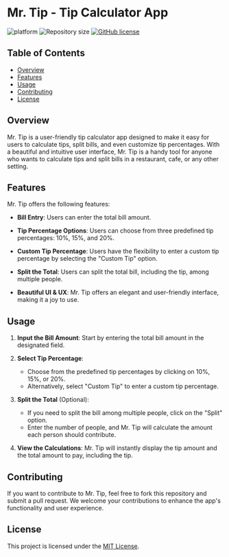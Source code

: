 # Mr. Tip - Tip Calculator App
![platform](https://img.shields.io/badge/platform-iOS-orange)
![Repository size](https://img.shields.io/github/repo-size/csprasad/Mr-Tip)
[![GitHub license](https://img.shields.io/badge/License-MIT-orange.svg)](LICENSE)

## Table of Contents
- [Overview](#overview)
- [Features](#features)
- [Usage](#usage)
- [Contributing](#contributing)
- [License](#license)

## Overview

Mr. Tip is a user-friendly tip calculator app designed to make it easy for users to calculate tips, split bills, and even customize tip percentages. With a beautiful and intuitive user interface, Mr. Tip is a handy tool for anyone who wants to calculate tips and split bills in a restaurant, cafe, or any other setting.

## Features

Mr. Tip offers the following features:

- **Bill Entry**: Users can enter the total bill amount.

- **Tip Percentage Options**: Users can choose from three predefined tip percentages: 10%, 15%, and 20%.

- **Custom Tip Percentage**: Users have the flexibility to enter a custom tip percentage by selecting the "Custom Tip" option.

- **Split the Total**: Users can split the total bill, including the tip, among multiple people.

- **Beautiful UI & UX**: Mr. Tip offers an elegant and user-friendly interface, making it a joy to use.


## Usage

1. **Input the Bill Amount**: Start by entering the total bill amount in the designated field.

2. **Select Tip Percentage**:
   - Choose from the predefined tip percentages by clicking on 10%, 15%, or 20%.
   - Alternatively, select "Custom Tip" to enter a custom tip percentage.

3. **Split the Total** (Optional):
   - If you need to split the bill among multiple people, click on the "Split" option.
   - Enter the number of people, and Mr. Tip will calculate the amount each person should contribute.

4. **View the Calculations**: Mr. Tip will instantly display the tip amount and the total amount to pay, including the tip.

## Contributing

If you want to contribute to Mr. Tip, feel free to fork this repository and submit a pull request. We welcome your contributions to enhance the app's functionality and user experience.

## License

This project is licensed under the [MIT License](LICENSE.md).
